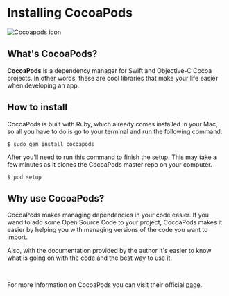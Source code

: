 # Installing CocoaPods

![Cocoapods icon](http://cdn1.raywenderlich.com/wp-content/uploads/2015/02/cocoapods_logo.png)

## What's CocoaPods?

**CocoaPods** is a dependency manager for Swift and Objective-C Cocoa projects. In other words, these are cool libraries that make your life easier when developing an app.

## How to install

CocoaPods is built with Ruby, which already comes installed in your Mac, so all you have to do is go to your terminal and run the following command: 

```
$ sudo gem install cocoapods
```

After you'll need to run this command to finish the setup. This may take a few minutes as it clones the CocoaPods master repo on your computer.

```
$ pod setup
```

## Why use CocoaPods?
CocoaPods makes managing dependencies in your code easier. If you wand to add some Open Source Code to your project, CocoaPods makes it easier by helping you with managing versions of the code you want to import. 

Also, with the documentation provided by the author it's easier to know what is going on with the code and the best way to use it. 

<br>

For more information on CocoaPods you can visit their official [page](https://cocoapods.org).






